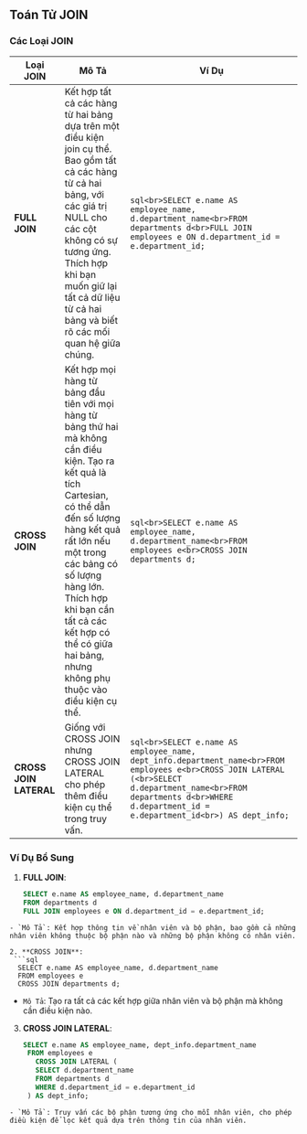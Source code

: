 ## Toán Tử JOIN

### Các Loại JOIN

| Loại JOIN              | Mô Tả                                                                                                                                                                                                                                                                                                                            | Ví Dụ                                                                                                                                                                                                                          |
| ---------------------- | -------------------------------------------------------------------------------------------------------------------------------------------------------------------------------------------------------------------------------------------------------------------------------------------------------------------------------- | ------------------------------------------------------------------------------------------------------------------------------------------------------------------------------------------------------------------------------ |
| **FULL JOIN**          | Kết hợp tất cả các hàng từ hai bảng dựa trên một điều kiện join cụ thể. Bao gồm tất cả các hàng từ cả hai bảng, với các giá trị NULL cho các cột không có sự tương ứng. Thích hợp khi bạn muốn giữ lại tất cả dữ liệu từ cả hai bảng và biết rõ các mối quan hệ giữa chúng.                                                      | `sql<br>SELECT e.name AS employee_name, d.department_name<br>FROM departments d<br>FULL JOIN employees e ON d.department_id = e.department_id;`                                                                                |
| **CROSS JOIN**         | Kết hợp mọi hàng từ bảng đầu tiên với mọi hàng từ bảng thứ hai mà không cần điều kiện. Tạo ra kết quả là tích Cartesian, có thể dẫn đến số lượng hàng kết quả rất lớn nếu một trong các bảng có số lượng hàng lớn. Thích hợp khi bạn cần tất cả các kết hợp có thể có giữa hai bảng, nhưng không phụ thuộc vào điều kiện cụ thể. | `sql<br>SELECT e.name AS employee_name, d.department_name<br>FROM employees e<br>CROSS JOIN departments d;`                                                                                                                    |
| **CROSS JOIN LATERAL** | Giống với CROSS JOIN nhưng CROSS JOIN LATERAL cho phép thêm điều kiện cụ thể trong truy vấn.                                                                                                                                                                                                                                     | `sql<br>SELECT e.name AS employee_name, dept_info.department_name<br>FROM employees e<br>CROSS JOIN LATERAL (<br>SELECT d.department_name<br>FROM departments d<br>WHERE d.department_id = e.department_id<br>) AS dept_info;` |

### Ví Dụ Bổ Sung

1. **FULL JOIN**:
   ```sql
   SELECT e.name AS employee_name, d.department_name
   FROM departments d
   FULL JOIN employees e ON d.department_id = e.department_id;
   ```

````
- `Mô Tả`: Kết hợp thông tin về nhân viên và bộ phận, bao gồm cả những nhân viên không thuộc bộ phận nào và những bộ phận không có nhân viên.

2. **CROSS JOIN**:
 ```sql
  SELECT e.name AS employee_name, d.department_name
  FROM employees e
  CROSS JOIN departments d;
````

- `Mô Tả`: Tạo ra tất cả các kết hợp giữa nhân viên và bộ phận mà không cần điều kiện nào.

3. **CROSS JOIN LATERAL**:
   ```sql
   SELECT e.name AS employee_name, dept_info.department_name
    FROM employees e
      CROSS JOIN LATERAL (
      SELECT d.department_name
      FROM departments d
      WHERE d.department_id = e.department_id
    ) AS dept_info;
   ```

```
- `Mô Tả`: Truy vấn các bộ phận tương ứng cho mỗi nhân viên, cho phép điều kiện để lọc kết quả dựa trên thông tin của nhân viên.
```
